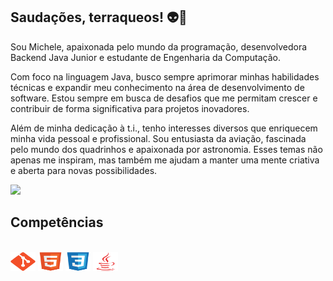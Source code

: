 ## Saudações, terraqueos! 👽🖖

Sou Michele, apaixonada pelo mundo da programação, desenvolvedora Backend Java Junior e estudante de Engenharia da Computação.

Com foco na linguagem Java, busco sempre aprimorar minhas habilidades técnicas e expandir meu conhecimento na área de desenvolvimento de software. Estou sempre em busca de desafios que me permitam crescer e contribuir de forma significativa para projetos inovadores.

Além de minha dedicação à t.i., tenho interesses diversos que enriquecem minha vida pessoal e profissional. Sou entusiasta da aviação, fascinada pelo mundo dos quadrinhos e apaixonada por astronomia. Esses temas não apenas me inspiram, mas também me ajudam a manter uma mente criativa e aberta para novas possibilidades.

<div> 
  <a href = "mailto:hellomichelecodes@gmail.com"><img src="https://img.shields.io/badge/-Gmail-%23333?style=for-the-badge&logo=gmail&logoColor=white" target="_blank"></a>
</div>

## Competências

<div style="display: inline_block"><br>
  <img align="center" alt="Rafa-GIT" height="30" width="40" src="https://raw.githubusercontent.com/devicons/devicon/master/icons/git/git-plain.svg">
  <img align="center" alt="Rafa-HTML" height="30" width="40" src="https://raw.githubusercontent.com/devicons/devicon/master/icons/html5/html5-original.svg">
  <img align="center" alt="Rafa-CSS" height="30" width="40" src="https://raw.githubusercontent.com/devicons/devicon/master/icons/css3/css3-original.svg">
 <img align="center" alt="Rafa-Java" height="30" width="40" src="https://raw.githubusercontent.com/devicons/devicon/master/icons/java/java-plain.svg">
</div>
